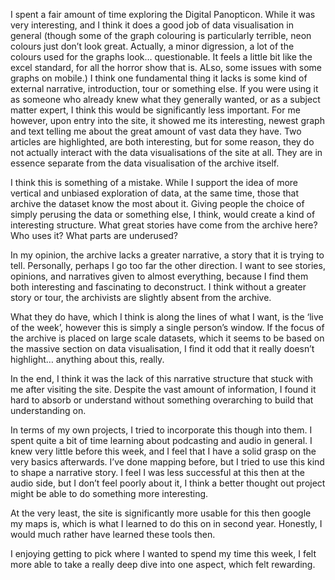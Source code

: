 I spent a fair amount of time exploring the Digital Panopticon.  While it was very interesting, and I think it does a good job of data visualisation in general (though some of the graph colouring is particularly terrible, neon colours just don’t look great. Actually, a minor digression, a lot of the colours used for the graphs look… questionable. It feels a little bit like the excel standard, for all the horror show that is. ALso, some issues with some graphs on mobile.) I think one fundamental thing it lacks is some kind of external narrative, introduction, tour or something else. If you were using it as someone who already knew what they generally wanted, or as a subject matter expert, I think this would be significantly less important. For me however, upon entry into the site, it showed me its interesting, newest graph and text telling me about the great amount of vast data they have. Two articles are highlighted, are both interesting, but for some reason, they do not actually interact with the data visualisations of the site at all. They are in essence separate from the data visualisation of the archive itself. 

I think this is something of a mistake. While I support the idea of more vertical and unbiased exploration of data, at the same time, those that archive the dataset know the most about it. Giving people the choice of simply perusing the data or something else, I think, would create a kind of interesting structure. What great stories have come from the archive here? Who uses it? What parts are underused? 

In my opinion, the archive lacks a greater narrative, a story that it is trying to tell. Personally, perhaps I go too far the other direction. I want to see stories, opinions, and narratives given to almost everything, because I find them both interesting and fascinating to deconstruct. I think without a greater story or tour, the archivists are slightly absent from the archive. 

What they do have, which I think is along the lines of what I want, is the ‘live of the week’, however this is simply a single person’s window. If the focus of the archive is placed on large scale datasets, which it seems to be based on the massive section on data visualisation, I find it odd that it really doesn’t highlight… anything about this, really. 

In the end, I think it was the lack of this narrative structure that stuck with me after visiting the site. Despite the vast amount of information, I found it hard to absorb or understand without something overarching to build that understanding on. 

In terms of my own projects, I tried to incorporate this though into them. I spent quite a bit of time learning about podcasting and audio in general. I knew very little before this week, and I feel that I have a solid grasp on the very basics afterwards. I’ve done mapping before, but I tried to use this kind to shape a narrative story. I feel I was less successful at this then at the audio side, but I don’t feel poorly about it, I think a better thought out project might be able to do something more interesting. 

At the very least, the site is significantly more usable for this then google my maps is, which is what I learned to do this on in second year. Honestly, I would much rather have learned these tools then. 

I enjoying getting to pick where I wanted to spend my time this week, I felt more able to take a really deep dive into one aspect, which felt rewarding. 

